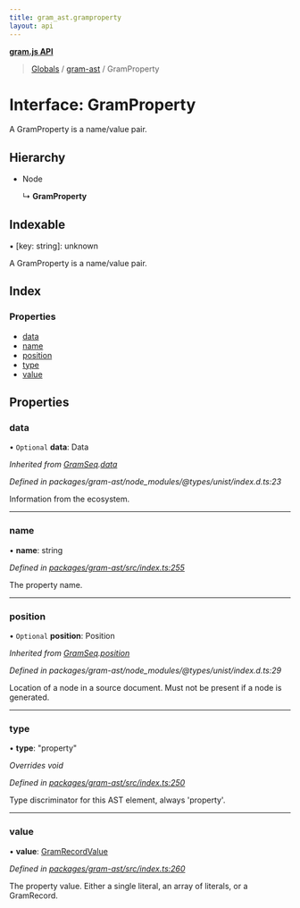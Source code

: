 ```yaml
---
title: gram_ast.gramproperty
layout: api
---
```


**[gram.js API](../README.md)**

> [Globals](../globals.md) / [gram-ast](../modules/gram_ast.md) / GramProperty

# Interface: GramProperty

A GramProperty is a name/value pair.

## Hierarchy

* Node

  ↳ **GramProperty**

## Indexable

▪ [key: string]: unknown

A GramProperty is a name/value pair.

## Index

### Properties

* [data](gram_ast.gramproperty.md#data)
* [name](gram_ast.gramproperty.md#name)
* [position](gram_ast.gramproperty.md#position)
* [type](gram_ast.gramproperty.md#type)
* [value](gram_ast.gramproperty.md#value)

## Properties

### data

• `Optional` **data**: Data

*Inherited from [GramSeq](gram_ast.gramseq.md).[data](gram_ast.gramseq.md#data)*

*Defined in packages/gram-ast/node_modules/@types/unist/index.d.ts:23*

Information from the ecosystem.

___

### name

•  **name**: string

*Defined in [packages/gram-ast/src/index.ts:255](https://github.com/gram-data/gram-js/blob/594b46d/packages/gram-ast/src/index.ts#L255)*

The property name.

___

### position

• `Optional` **position**: Position

*Inherited from [GramSeq](gram_ast.gramseq.md).[position](gram_ast.gramseq.md#position)*

*Defined in packages/gram-ast/node_modules/@types/unist/index.d.ts:29*

Location of a node in a source document.
Must not be present if a node is generated.

___

### type

•  **type**: \"property\"

*Overrides void*

*Defined in [packages/gram-ast/src/index.ts:250](https://github.com/gram-data/gram-js/blob/594b46d/packages/gram-ast/src/index.ts#L250)*

Type discriminator for this AST element, always 'property'.

___

### value

•  **value**: [GramRecordValue](../modules/gram_ast.md#gramrecordvalue)

*Defined in [packages/gram-ast/src/index.ts:260](https://github.com/gram-data/gram-js/blob/594b46d/packages/gram-ast/src/index.ts#L260)*

The property value. Either a single literal, an array of literals, or a GramRecord.
